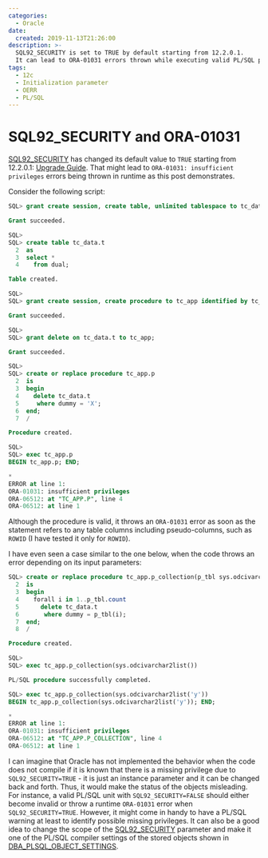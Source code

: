 ```yaml
---
categories:
  - Oracle
date:
  created: 2019-11-13T21:26:00
description: >-
  SQL92_SECURITY is set to TRUE by default starting from 12.2.0.1.
  It can lead to ORA-01031 errors thrown while executing valid PL/SQL program units.
tags:
  - 12c
  - Initialization parameter
  - OERR
  - PL/SQL
---
```


# SQL92\_SECURITY and ORA-01031

[SQL92\_SECURITY](https://docs.oracle.com/en/database/oracle/oracle-database/12.2/refrn/SQL92_SECURITY.html#GUID-E41087C2-250E-4201-908B-79E659B22A4B) has changed its default value to `TRUE` starting from 12.2.0.1: [Upgrade Guide](https://docs.oracle.com/en/database/oracle/oracle-database/12.2/upgrd/changes-in-12c-release-2-upgrade.html#GUID-30855EA7-7194-4E09-A676-37CB74BD4C12).
That might lead to `ORA-01031: insufficient privileges` errors being thrown in runtime as this post demonstrates.

<!-- more -->

Consider the following script:

```sql hl_lines="32 40"
SQL> grant create session, create table, unlimited tablespace to tc_data identified by tc_data;

Grant succeeded.

SQL>
SQL> create table tc_data.t
  2  as
  3  select *
  4    from dual;

Table created.

SQL>
SQL> grant create session, create procedure to tc_app identified by tc_app;

Grant succeeded.

SQL>
SQL> grant delete on tc_data.t to tc_app;

Grant succeeded.

SQL>
SQL> create or replace procedure tc_app.p
  2  is
  3  begin
  4    delete tc_data.t
  5     where dummy = 'X';
  6  end;
  7  /

Procedure created.

SQL>
SQL> exec tc_app.p
BEGIN tc_app.p; END;

*
ERROR at line 1:
ORA-01031: insufficient privileges
ORA-06512: at "TC_APP.P", line 4
ORA-06512: at line 1
```

Although the procedure is valid, it throws an `ORA-01031` error as soon as the statement refers to any table columns including pseudo-columns, such as `ROWID` (I have tested it only for `ROWID`).

I have even seen a case similar to the one below, when the code throws an error depending on its input parameters:

```sql hl_lines="15 22"
SQL> create or replace procedure tc_app.p_collection(p_tbl sys.odcivarchar2list)
  2  is
  3  begin
  4    forall i in 1..p_tbl.count
  5      delete tc_data.t
  6       where dummy = p_tbl(i);
  7  end;
  8  /

Procedure created.

SQL>
SQL> exec tc_app.p_collection(sys.odcivarchar2list())

PL/SQL procedure successfully completed.

SQL> exec tc_app.p_collection(sys.odcivarchar2list('y'))
BEGIN tc_app.p_collection(sys.odcivarchar2list('y')); END;

*
ERROR at line 1:
ORA-01031: insufficient privileges
ORA-06512: at "TC_APP.P_COLLECTION", line 4
ORA-06512: at line 1
```

I can imagine that Oracle has not implemented the behavior when the code does not compile if it is known that there is a missing privilege due to `SQL92_SECURITY=TRUE` - it is just an instance parameter and it can be changed back and forth.
Thus, it would make the status of the objects misleading.
For instance, a valid PL/SQL unit with `SQL92_SECURITY=FALSE` should either become invalid or throw a runtime `ORA-01031` error when `SQL92_SECURITY=TRUE`.
However, it might come in handy to have a PL/SQL warning at least to identify possible missing privileges.
It can also be a good idea to change the scope of the [SQL92\_SECURITY](https://docs.oracle.com/en/database/oracle/oracle-database/12.2/refrn/SQL92_SECURITY.html#GUID-E41087C2-250E-4201-908B-79E659B22A4B) parameter and make it one of the PL/SQL compiler settings of the stored objects shown in [DBA\_PLSQL\_OBJECT\_SETTINGS](https://docs.oracle.com/en/database/oracle/oracle-database/12.2/refrn/ALL_PLSQL_OBJECT_SETTINGS.html#GUID-7EF7B6E3-50B1-43C3-A56E-40955B47C65D).
